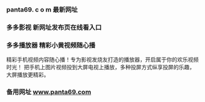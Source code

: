 ### panta69. c o m 最新网址
### 多多影视 新网址发布页在线看入口
### 多多播放器 精彩小黄视频随心播
精彩手机视频内容随心播！专为影视发烧友打造的播放器，开启属于你的欢乐视频时光！ 把手机上图片视频投到大屏电视上播放，多种投屏方式纵享投屏的乐趣，大屏播放更精彩。
### 备用网址 www.panta69.com
